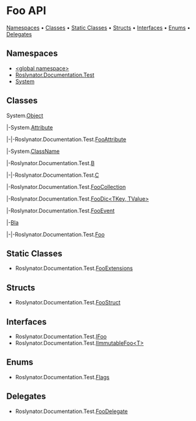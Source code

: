 # Foo API

[Namespaces](#namespaces) &#x2022; [Classes](#classes) &#x2022; [Static Classes](#static-classes) &#x2022; [Structs](#structs) &#x2022; [Interfaces](#interfaces) &#x2022; [Enums](#enums) &#x2022; [Delegates](#delegates)

## Namespaces

* [\<global namespace>](_Global/README.md)
* [Roslynator.Documentation.Test](Roslynator/Documentation/Test/README.md)
* [System](System/README.md)

## Classes

System\.[Object](https://docs.microsoft.com/en-us/dotnet/api/system.object)

\|\-System\.[Attribute](https://docs.microsoft.com/en-us/dotnet/api/system.attribute)

\|\-\|\-Roslynator\.Documentation\.Test\.[FooAttribute](Roslynator/Documentation/Test/FooAttribute/README.md)

\|\-System\.[ClassName](System/ClassName/README.md)

\|\-Roslynator\.Documentation\.Test\.[B](Roslynator/Documentation/Test/B/README.md)

\|\-\|\-Roslynator\.Documentation\.Test\.[C](Roslynator/Documentation/Test/C/README.md)

\|\-Roslynator\.Documentation\.Test\.[FooCollection](Roslynator/Documentation/Test/FooCollection/README.md)

\|\-Roslynator\.Documentation\.Test\.[FooDic\<TKey, TValue>](Roslynator/Documentation/Test/FooDic-2/README.md)

\|\-Roslynator\.Documentation\.Test\.[FooEvent](Roslynator/Documentation/Test/FooEvent/README.md)

\|\-[Bla](_Global/Bla/README.md)

\|\-\|\-Roslynator\.Documentation\.Test\.[Foo](Roslynator/Documentation/Test/Foo/README.md)

## Static Classes

* Roslynator\.Documentation\.Test\.[FooExtensions](Roslynator/Documentation/Test/FooExtensions/README.md)

## Structs

* Roslynator\.Documentation\.Test\.[FooStruct](Roslynator/Documentation/Test/FooStruct/README.md)

## Interfaces

* Roslynator\.Documentation\.Test\.[IFoo](Roslynator/Documentation/Test/IFoo/README.md)
* Roslynator\.Documentation\.Test\.[IImmutableFoo\<T>](Roslynator/Documentation/Test/IImmutableFoo-1/README.md)

## Enums

* Roslynator\.Documentation\.Test\.[Flags](Roslynator/Documentation/Test/Flags/README.md)

## Delegates

* Roslynator\.Documentation\.Test\.[FooDelegate](Roslynator/Documentation/Test/FooDelegate/README.md)
